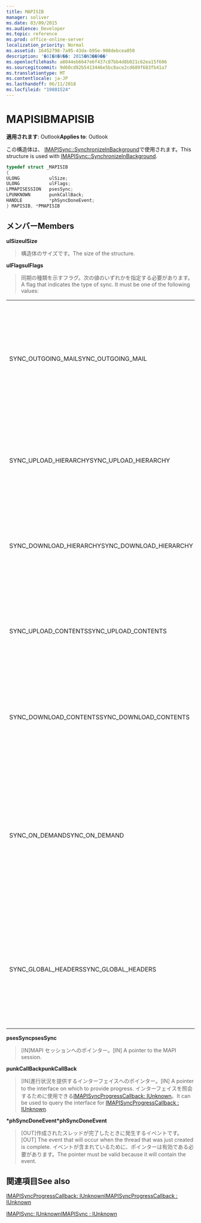 ```yaml
---
title: MAPISIB
manager: soliver
ms.date: 03/09/2015
ms.audience: Developer
ms.topic: reference
ms.prod: office-online-server
localization_priority: Normal
ms.assetid: 16452798-7a95-43da-b95e-908debcea050
description: '�ŏI�X�V��: 2015�N3��9��'
ms.openlocfilehash: a8044eb6647e6f437c87bb4d8b021c62ea15f606
ms.sourcegitcommit: 9d60cd82b5413446e5bc8ace2cd689f683fb41a7
ms.translationtype: MT
ms.contentlocale: ja-JP
ms.lasthandoff: 06/11/2018
ms.locfileid: "19801524"
---
```

# <a name="mapisib"></a><span data-ttu-id="281ff-103">MAPISIB</span><span class="sxs-lookup"><span data-stu-id="281ff-103">MAPISIB</span></span>

  
  
<span data-ttu-id="281ff-104">**適用されます**: Outlook</span><span class="sxs-lookup"><span data-stu-id="281ff-104">**Applies to**: Outlook</span></span> 
  
<span data-ttu-id="281ff-105">この構造体は、 [IMAPISync::SynchronizeInBackground](imapisyncsynchronizeinbackground.md)で使用されます。</span><span class="sxs-lookup"><span data-stu-id="281ff-105">This structure is used with [IMAPISync::SynchronizeInBackground](imapisyncsynchronizeinbackground.md).</span></span>
  
```cpp
typedef struct _MAPISIB
{
ULONG           ulSize;                
ULONG           ulFlags;
LPMAPISESSION   psesSync;
LPUNKNOWN       punkCallBack;
HANDLE          *phSyncDoneEvent;    
} MAPISIB, *PMAPISIB
```

## <a name="members"></a><span data-ttu-id="281ff-106">メンバー</span><span class="sxs-lookup"><span data-stu-id="281ff-106">Members</span></span>

 <span data-ttu-id="281ff-107">**ulSize**</span><span class="sxs-lookup"><span data-stu-id="281ff-107">**ulSize**</span></span>
  
> <span data-ttu-id="281ff-108">構造体のサイズです。</span><span class="sxs-lookup"><span data-stu-id="281ff-108">The size of the structure.</span></span>
    
 <span data-ttu-id="281ff-109">**ulFlags**</span><span class="sxs-lookup"><span data-stu-id="281ff-109">**ulFlags**</span></span>
  
> <span data-ttu-id="281ff-110">同期の種類を示すフラグ。次の値のいずれかを指定する必要があります。</span><span class="sxs-lookup"><span data-stu-id="281ff-110">A flag that indicates the type of sync. It must be one of the following values:</span></span>
    
||||
|:-----|:-----|:-----|
|<span data-ttu-id="281ff-111">SYNC_OUTGOING_MAIL</span><span class="sxs-lookup"><span data-stu-id="281ff-111">SYNC_OUTGOING_MAIL</span></span>  <br/> |<span data-ttu-id="281ff-112">0x00000200</span><span class="sxs-lookup"><span data-stu-id="281ff-112">0x00000200</span></span>  <br/> |<span data-ttu-id="281ff-113">(使用) では現在のサーバーにメッセージを送信します。</span><span class="sxs-lookup"><span data-stu-id="281ff-113">Send the message to the server (not currently in use).</span></span>  <br/> |
|<span data-ttu-id="281ff-114">SYNC_UPLOAD_HIERARCHY</span><span class="sxs-lookup"><span data-stu-id="281ff-114">SYNC_UPLOAD_HIERARCHY</span></span>  <br/> |<span data-ttu-id="281ff-115">0x00000001</span><span class="sxs-lookup"><span data-stu-id="281ff-115">0x00000001</span></span>  <br/> |<span data-ttu-id="281ff-116">階層の変更内容をサーバーにプッシュします。</span><span class="sxs-lookup"><span data-stu-id="281ff-116">Push hierarchy changes to the server.</span></span>  <br/> |
|<span data-ttu-id="281ff-117">SYNC_DOWNLOAD_HIERARCHY</span><span class="sxs-lookup"><span data-stu-id="281ff-117">SYNC_DOWNLOAD_HIERARCHY</span></span>  <br/> |<span data-ttu-id="281ff-118">0x00000002</span><span class="sxs-lookup"><span data-stu-id="281ff-118">0x00000002</span></span>  <br/> |<span data-ttu-id="281ff-119">階層の変更内容をサーバーから取得します。</span><span class="sxs-lookup"><span data-stu-id="281ff-119">Pull hierarchy changes from server.</span></span>  <br/> |
|<span data-ttu-id="281ff-120">SYNC_UPLOAD_CONTENTS</span><span class="sxs-lookup"><span data-stu-id="281ff-120">SYNC_UPLOAD_CONTENTS</span></span>  <br/> |<span data-ttu-id="281ff-121">0x00000040</span><span class="sxs-lookup"><span data-stu-id="281ff-121">0x00000040</span></span>  <br/> |<span data-ttu-id="281ff-122">メッセージの変更をサーバーにプッシュします。</span><span class="sxs-lookup"><span data-stu-id="281ff-122">Push message changes to server.</span></span>  <br/> |
|<span data-ttu-id="281ff-123">SYNC_DOWNLOAD_CONTENTS</span><span class="sxs-lookup"><span data-stu-id="281ff-123">SYNC_DOWNLOAD_CONTENTS</span></span>  <br/> |<span data-ttu-id="281ff-124">0x00000080</span><span class="sxs-lookup"><span data-stu-id="281ff-124">0x00000080</span></span>  <br/> |<span data-ttu-id="281ff-125">メッセージの変更をサーバーから取得します。</span><span class="sxs-lookup"><span data-stu-id="281ff-125">Pull message changes from server.</span></span>  <br/> |
|<span data-ttu-id="281ff-126">SYNC_ON_DEMAND</span><span class="sxs-lookup"><span data-stu-id="281ff-126">SYNC_ON_DEMAND</span></span>  <br/> |<span data-ttu-id="281ff-127">0x20000000 を設定</span><span class="sxs-lookup"><span data-stu-id="281ff-127">0x20000000</span></span>  <br/> |<span data-ttu-id="281ff-128">同期では、ユーザーによって開始され、優先順位が高い必要があります。</span><span class="sxs-lookup"><span data-stu-id="281ff-128">The sync was initiated by the user and should be a higher priority.</span></span>  <br/> |
|<span data-ttu-id="281ff-129">SYNC_GLOBAL_HEADERS</span><span class="sxs-lookup"><span data-stu-id="281ff-129">SYNC_GLOBAL_HEADERS</span></span>  <br/> |<span data-ttu-id="281ff-130">0x02000000</span><span class="sxs-lookup"><span data-stu-id="281ff-130">0x02000000</span></span>  <br/> |<span data-ttu-id="281ff-131">ヘッダーと本文のない完全同期させるだけ必要があります。</span><span class="sxs-lookup"><span data-stu-id="281ff-131">Should only sync headers and not full bodies.</span></span>  <br/> |
   
 <span data-ttu-id="281ff-132">**psesSync**</span><span class="sxs-lookup"><span data-stu-id="281ff-132">**psesSync**</span></span>
  
> <span data-ttu-id="281ff-133">[IN]MAPI セッションへのポインター。</span><span class="sxs-lookup"><span data-stu-id="281ff-133">[IN] A pointer to the MAPI session.</span></span>
    
 <span data-ttu-id="281ff-134">**punkCallBack**</span><span class="sxs-lookup"><span data-stu-id="281ff-134">**punkCallBack**</span></span>
  
> <span data-ttu-id="281ff-135">[IN]進行状況を提供するインターフェイスへのポインター。</span><span class="sxs-lookup"><span data-stu-id="281ff-135">[IN] A pointer to the interface on which to provide progress.</span></span> <span data-ttu-id="281ff-136">インターフェイスを照会するために使用できる[IMAPISyncProgressCallback: IUnknown](imapisyncprogresscallbackiunknown.md)。</span><span class="sxs-lookup"><span data-stu-id="281ff-136">It can be used to query the interface for [IMAPISyncProgressCallback : IUnknown](imapisyncprogresscallbackiunknown.md).</span></span>
    
 <span data-ttu-id="281ff-137">**\*phSyncDoneEvent**</span><span class="sxs-lookup"><span data-stu-id="281ff-137">**\*phSyncDoneEvent**</span></span>
  
> <span data-ttu-id="281ff-138">[OUT]作成されたスレッドが完了したときに発生するイベントです。</span><span class="sxs-lookup"><span data-stu-id="281ff-138">[OUT] The event that will occur when the thread that was just created is complete.</span></span> <span data-ttu-id="281ff-139">イベントが含まれているために、ポインターは有効である必要があります。</span><span class="sxs-lookup"><span data-stu-id="281ff-139">The pointer must be valid because it will contain the event.</span></span>
    
## <a name="see-also"></a><span data-ttu-id="281ff-140">関連項目</span><span class="sxs-lookup"><span data-stu-id="281ff-140">See also</span></span>



[<span data-ttu-id="281ff-141">IMAPISyncProgressCallback: IUnknown</span><span class="sxs-lookup"><span data-stu-id="281ff-141">IMAPISyncProgressCallback : IUnknown</span></span>](imapisyncprogresscallbackiunknown.md)
  
[<span data-ttu-id="281ff-142">IMAPISync: IUnknown</span><span class="sxs-lookup"><span data-stu-id="281ff-142">IMAPISync : IUnknown</span></span>](imapisynciunknown.md)

